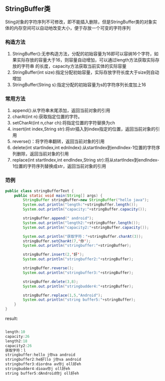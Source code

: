 ## StringBuffer类
Sting对象的字符序列不可修改，即不能插入删除，但是StringBuffer类的对象实体的内存空间可以自动地改变大小，便于存放一个可变的字符序列
### 构造方法
1. StringBuffer():无参构造方法，分配的初始容量为16即可以容纳16个字符，如果实际存放的容量大于16，则容量自动增加，可以通过length方法获取实际存放的字符串
的长度，capacity方法获取当前实体的实际容量
2. StringBuffer(int size):指定分配初始容量，实际存放字符长度大于size则自动增加
3. StringBuffer(String s):指定分配的初始容量为s的字符序列长度加上16

### 常用方法
1. append():从字符串末尾添加，返回当前对象的引用
2. charAt(int n):获取指定位置的字符。  
3. setCharAt(int n,char ch):将指定位置的字符替换为ch
4. insert(int index,String str):将str插入到index指定的位置，返回当前对象的引用
5. reverse()：将字符串翻转，返回当前对象的引用
6. delete(int startIndex,int ednIndex):从startIndex到endIndex-1位置的字符序列删除，返回当前对象的引用
7. replace(int startIndex,int endIndex,String str):将从startIndex到endIndex-1位置的字符序列替换成str，返回当前对象的引用

### 范例
```java
public class stringBufferText {
    public static void main(String[] args) {
        StringBuffer stringBuffer=new StringBuffer("hello java");
        System.out.println("length:"+stringBuffer.length());
        System.out.println("capacity:"+stringBuffer.capacity());

        stringBuffer.append(" android");
        System.out.println("length2:"+stringBuffer.length());
        System.out.println("capacity2:"+stringBuffer.capacity());

        System.out.println("获取字符："+stringBuffer.charAt(3));
        stringBuffer.setCharAt(7,'你');
        System.out.println("stringbuffer:"+stringBuffer);

        stringBuffer.insert(2,'好');
        System.out.println("stringbuffer2:"+stringBuffer);

        stringBuffer.reverse();
        System.out.println("stringbuffer3:"+stringBuffer);

        stringBuffer.delete(3,8);
        System.out.println("stringbudder4:"+stringBuffer);

        stringBuffer.replace(1,5,"Android");
        System.out.println("string buffer5:"+stringBuffer);
    }
}
```
result:
```java

length:10
capacity:26
length2:18
capacity2:26
获取字符：l
stringbuffer:hello j你va android
stringbuffer2:he好llo j你va android
stringbuffer3:diordna av你j oll好eh
stringbudder4:dioav你j oll好eh
string buffer5:dAndroid你j oll好eh
```
